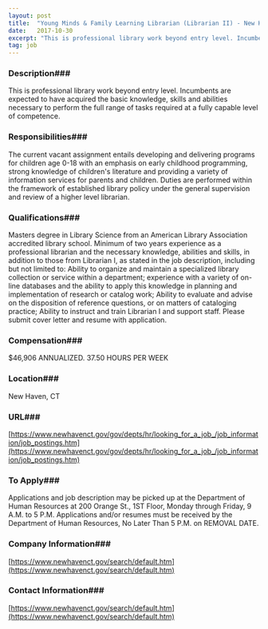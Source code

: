 ```yaml
---
layout: post
title:  "Young Minds & Family Learning Librarian (Librarian II) - New Haven Free Public Library"
date:   2017-10-30
excerpt: "This is professional library work beyond entry level. Incumbents are expected to have acquired the basic knowledge, skills and abilities necessary to perform the full range of tasks required at a fully capable level of competence."
tag: job
---
```


### Description###

This is professional library work beyond entry level. Incumbents are expected to have acquired the basic knowledge, skills and abilities necessary to perform the full range of tasks required at a fully capable level of competence.


### Responsibilities###

The current vacant assignment entails developing and delivering programs for children age 0-18 with an emphasis on early childhood programming, strong knowledge of children's literature and providing a variety of information services for parents and children. Duties are performed within the framework of established library policy under the general supervision and review of a higher level librarian.


### Qualifications###

Masters degree in Library Science from an American Library Association accredited library school. Minimum of two years experience as a professional librarian and the necessary knowledge, abilities and skills, in addition to those from Librarian I, as stated in the job description, including but not limited to: Ability to organize and maintain a specialized library collection or service within a department; experience with a variety of on-line databases and the ability to apply this knowledge in planning and implementation of research or catalog work; Ability to evaluate and advise on the disposition of reference questions, or on matters of cataloging practice; Ability to instruct and train Librarian I and support staff. Please submit cover letter and resume with application.


### Compensation###

$46,906 ANNUALIZED. 37.50 HOURS PER WEEK


### Location###

New Haven, CT


### URL###

[https://www.newhavenct.gov/gov/depts/hr/looking_for_a_job_/job_information/job_postings.htm](https://www.newhavenct.gov/gov/depts/hr/looking_for_a_job_/job_information/job_postings.htm)

### To Apply###

Applications and job description may be picked up at the Department of Human Resources at 200 Orange St., 1ST Floor, Monday through Friday, 9 A.M. to 5 P.M. Applications and/or resumes must be received by the Department of Human Resources, No Later Than 5 P.M. on REMOVAL DATE.


### Company Information###

[https://www.newhavenct.gov/search/default.htm](https://www.newhavenct.gov/search/default.htm)


### Contact Information###

[https://www.newhavenct.gov/search/default.htm](https://www.newhavenct.gov/search/default.htm)

